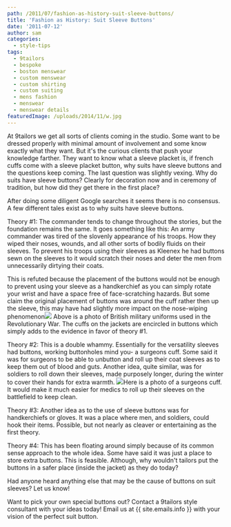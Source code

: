 ```yaml
---
path: /2011/07/fashion-as-history-suit-sleeve-buttons/
title: 'Fashion as History: Suit Sleeve Buttons'
date: '2011-07-12'
author: sam
categories:
  - style-tips
tags:
  - 9tailors
  - bespoke
  - boston menswear
  - custom menswear
  - custom shirting
  - custom suiting
  - mens fashion
  - menswear
  - menswear details
featuredImage: /uploads/2014/11/w.jpg
---
```

At 9tailors we get all sorts of clients coming in the studio. Some want to be dressed properly with minimal amount of involvement and some know exactly what they want. But it's the curious clients that push your knowledge farther. They want to know what a sleeve placket is, if french cuffs come with a sleeve placket button, why suits have sleeve buttons and the questions keep coming. The last question was slightly vexing. Why do suits have sleeve buttons? Clearly for decoration now and in ceremony of tradition, but how did they get there in the first place?

After doing some diligent Google searches it seems there is no consensus. A few different tales exist as to why suits have sleeve buttons.

Theory #1: The commander tends to change throughout the stories, but the foundation remains the same. It goes something like this: An army commander was tired of the slovenly appearance of his troops. How they wiped their noses, wounds, and all other sorts of bodily fluids on their sleeves. To prevent his troops using their sleeves as Kleenex he had buttons sewn on the sleeves to it would scratch their noses and deter the men from unnecessarily dirtying their coats.

This is refuted because the placement of the buttons would not be enough to prevent using your sleeve as a handkerchief as you can simply rotate your wrist and have a space free of face-scratching hazards. But some claim the original placement of buttons was around the cuff rather then up the sleeve, this may have had slightly more impact on the nose-wiping phenomenon[![](http://2.bp.blogspot.com/-ceuSesnm9yE/Thnb29IX-UI/AAAAAAAAAkM/VhNmGYY9ZPI/s400/coats_small.jpg)](http://2.bp.blogspot.com/-ceuSesnm9yE/Thnb29IX-UI/AAAAAAAAAkM/VhNmGYY9ZPI/s1600/coats_small.jpg)
Above is a photo of British military uniforms used in the Revolutionary War. The cuffs on the jackets are encircled in buttons which simply adds to the evidence in favor of theory #1.

Theory #2: This is a double whammy. Essentially for the versatility sleeves had buttons, working buttonholes mind you- a surgeons cuff. Some said it was for surgeons to be able to unbutton and roll up their coat sleeves as to keep them out of blood and guts. Another idea, quite similar, was for soldiers to roll down their sleeves, made purposely longer, during the winter to cover their hands for extra warmth.
[![](http://1.bp.blogspot.com/-YnMwkYULwFk/ThnZgkwjx-I/AAAAAAAAAj8/bvo_l8hwmDI/s400/pchng_cuffopen.jpg)](http://1.bp.blogspot.com/-YnMwkYULwFk/ThnZgkwjx-I/AAAAAAAAAj8/bvo_l8hwmDI/s1600/pchng_cuffopen.jpg)Here is a photo of a surgeons cuff. It would make it much easier for medics to roll up their sleeves on the battlefield to keep clean.

Theory #3: Another idea as to the use of sleeve buttons was for handkerchiefs or gloves. It was a place where men, and soldiers, could hook their items. Possible, but not nearly as cleaver or entertaining as the first theory.

Theory #4: This has been floating around simply because of its common sense approach to the whole idea. Some have said it was just a place to store extra buttons. This is feasible. Although, why wouldn't tailors put the buttons in a safer place (inside the jacket) as they do today?

Had anyone heard anything else that may be the cause of buttons on suit sleeves? Let us know!

Want to pick your own special buttons out? Contact a 9tailors style consultant with your ideas today! Email us at {{ site.emails.info }} with your vision of the perfect suit button.